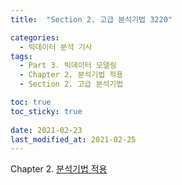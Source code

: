 ```yaml
---
title:  "Section 2. 고급 분석기법 3220"

categories:
  - 빅데이터 분석 기사
tags: 
  - Part 3. 빅데이터 모델링
  - Chapter 2. 분석기법 적용
  - Section 2. 고급 분석기법

toc: true
toc_sticky: true
 
date: 2021-02-23
last_modified_at: 2021-02-25
---
```


Chapter 2. [분석기법 적용]()
